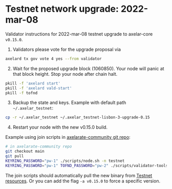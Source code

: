 # Testnet network upgrade: 2022-mar-08

Validator instructions for 2022-mar-08 testnet upgrade to axelar-core `v0.15.0`.

1. Validators please vote for the upgrade proposal via

```bash
axelard tx gov vote 4 yes --from validator
```

2. Wait for the proposed upgrade block (1060850). Your node will panic at that block height. Stop your node after chain halt.

```bash
pkill -f 'axelard start'
pkill -f 'axelard vald-start'
pkill -f tofnd
```

3. Backup the state and keys. Example with default path `~/.axelar_testnet`:

```bash
cp -r ~/.axelar_testnet ~/.axelar_testnet-lisbon-3-upgrade-0.15
```

4. Restart your node with the new v0.15.0 build.

Example using join scripts in [axelarate-community git repo](https://github.com/axelarnetwork/axelarate-community):

```bash
# in axelarate-community repo
git checkout main
git pull
KEYRING_PASSWORD="pw-1" ./scripts/node.sh -n testnet
KEYRING_PASSWORD="pw-1" TOFND_PASSWORD="pw-2" ./scripts/validator-tools-host.sh -n testnet
```

The join scripts should automatically pull the new binary from [Testnet resources](https://docs.axelar.dev/resources/testnet). Or you can add the flag `-a v0.15.0` to force a specific version.
